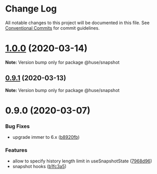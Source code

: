 # Change Log

All notable changes to this project will be documented in this file.
See [Conventional Commits](https://conventionalcommits.org) for commit guidelines.

# [1.0.0](https://github.com/ecomfe/react-hooks/compare/@huse/snapshot@0.9.0...@huse/snapshot@1.0.0) (2020-03-14)

**Note:** Version bump only for package @huse/snapshot





## [0.9.1](https://github.com/ecomfe/react-hooks/compare/@huse/snapshot@0.9.0...@huse/snapshot@0.9.1) (2020-03-13)

**Note:** Version bump only for package @huse/snapshot





# 0.9.0 (2020-03-07)


### Bug Fixes

* upgrade immer to 6.x ([b8920fb](https://github.com/ecomfe/react-hooks/commit/b8920fb67a14bd111b543efdcd58b67b8277ba46))


### Features

* allow to specify history length limit in useSnapshotState ([7968d96](https://github.com/ecomfe/react-hooks/commit/7968d96fad7c00f51804f6e5d8cdfc3f24716dc6))
* snapshot hooks ([b1fc3a5](https://github.com/ecomfe/react-hooks/commit/b1fc3a557d8414f76ee2595ca1c0e98ac96c2a21))
